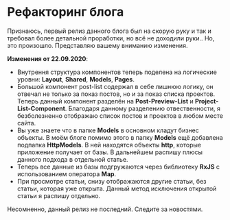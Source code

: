 # Рефакторинг блога
Признаюсь, первый релиз данного блога был на скорую руку и так и требовал более детальной проработки, но всё не доходили руки.. Но, это произошло. Представляю вашему вниманию изменения.

**Изменения от 22.09.2020**: 
* Внутрення структура компонентов теперь поделена на логические уровни: **Layout**, **Shared**, **Models**, **Pages**.
* Большой компонент post-list содержал в себе лишнюю логику, он отвечал не только за показ постов, но и за показ списка проектов. Теперь данный компонент разделён на **Post-Preview-List** и **Project-List-Component**. Благодаря данному разделению отвественности, я безболезненно отображаю список постов и проектов в любом месте сайта.
* Вы уже знаете что в папке **Models** в основном кладут бизнес объекты. В моём блоге помимо этого в папку **Models** ещё добавлена подпапка **HttpModels**. В ней находятся объекты **http**, которые приложение получает от базы. В дальнейшем распишу плюсы данного подхода в отдельной статье.
* Теперь все данные из базы подгружаются через библиотеку **RxJS** с использованием оператора **Map**.
* При просмотре статьи, снизу отображаются другие статьи, без статьи, которая уже открыта. Данный метод исключения открытой статьи я распишу отдельно.
  
Несомненно, данный релиз не последний. Следите за новостями.